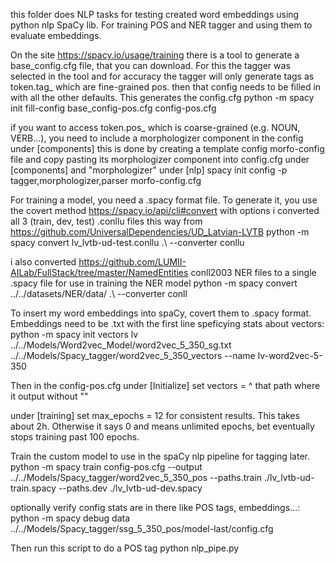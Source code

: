 this folder does NLP tasks for testing created word embeddings using python nlp SpaCy lib. For training POS and NER tagger and using them to evaluate embeddings.

On the site https://spacy.io/usage/training there is a tool to generate a base_config.cfg file, that you can download. For this the tagger was selected in the tool and for accuracy 
the tagger will only generate tags as token.tag_ which are fine-grained pos.
then that config needs to be filled in with all the other defaults. This generates the config.cfg
python -m spacy init fill-config base_config-pos.cfg config-pos.cfg

if you want to access token.pos_ which is coarse-grained (e.g. NOUN, VERB...), you need to include a morphologizer component in the config under [components]
this is done by creating a template config morfo-config file and copy pasting its morphologizer component into config.cfg under [components] and "morphologizer" under [nlp]
spacy init config -p tagger,morphologizer,parser morfo-config.cfg

For training a model, you need a .spacy format file. To generate it, you use the covert method https://spacy.io/api/cli#convert with options
i converted all 3 (train, dev, test) .conllu files this way from https://github.com/UniversalDependencies/UD_Latvian-LVTB
python -m spacy convert lv_lvtb-ud-test.conllu .\ --converter conllu

i also converted https://github.com/LUMII-AILab/FullStack/tree/master/NamedEntities conll2003 NER files to a single .spacy file for use in training the NER model
python -m spacy convert ../../datasets/NER/data/ .\ --converter conll

To insert my word embeddings into spaCy, covert them to .spacy format. Embeddings need to be .txt with the first line speficying stats about vectors:
python -m spacy init vectors lv ../../Models/Word2vec_Model/word2vec_5_350_sg.txt ../../Models/Spacy_tagger/word2vec_5_350_vectors --name lv-word2vec-5-350

Then in the config-pos.cfg under [Initialize] set vectors = ^ that path where it output without ""

under [training] set max_epochs = 12 for consistent results. This takes about 2h. Otherwise it says 0 and means unlimited epochs, bet eventually stops training past 100 epochs.

Train the custom model to use in the spaCy nlp pipeline for tagging later.
python -m spacy train config-pos.cfg --output ../../Models/Spacy_tagger/word2vec_5_350_pos --paths.train ./lv_lvtb-ud-train.spacy --paths.dev ./lv_lvtb-ud-dev.spacy

optionally verify config stats are in there like POS tags, embeddings...:
python -m spacy debug data ../../Models/Spacy_tagger/ssg_5_350_pos/model-last/config.cfg

Then run this script to do a POS tag
python nlp_pipe.py